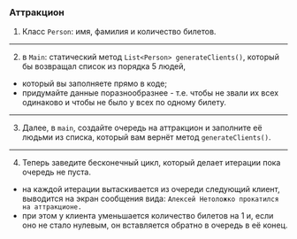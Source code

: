### Аттракцион

1. Класс `Person`: имя, фамилия и количество билетов.
---
2. в `Main`: статический метод `List<Person> generateClients()`, который бы возвращал список из порядка 5 людей, 
* который вы заполняете прямо в коде;
* придумайте данные поразнообразнее - т.е. чтобы не звали их всех одинаково и чтобы не было у всех по одному билету.
---
3. Далее, в `main`, создайте очередь на аттракцион и заполните её людьми из списка, который вам вернёт метод `generateClients()`.
---
4. Теперь заведите бесконечный цикл, который делает итерации пока очередь не пуста. 
* на каждой итерации вытаскивается из очереди следующий клиент, выводится на экран сообщения вида: ``` Алексей Нетоложко прокатился на аттракционе. ```
* при этом у клиента уменьшается количество билетов на 1 и, если оно не стало нулевым, он вставляется обратно в очередь в её конец.

